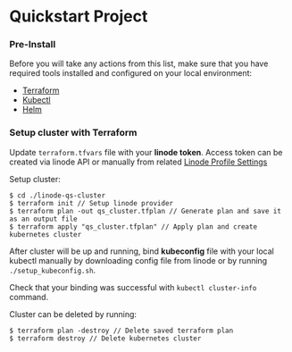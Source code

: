 # Quickstart Project

### Pre-Install

Before you will take any actions from this list, make sure that you have required tools installed and configured on your local environment:
* [Terraform](https://learn.hashicorp.com/tutorials/terraform/install-cli)
* [Kubectl](https://kubernetes.io/docs/tasks/tools/#kubectl)
* [Helm](https://helm.sh/docs/intro/install/)

### Setup cluster with Terraform

Update `terraform.tfvars` file with your **linode token**. Access token can be created via linode API or manually from related [Linode Profile Settings](https://cloud.linode.com/profile/tokens)

Setup cluster:
```
$ cd ./linode-qs-cluster
$ terraform init // Setup linode provider 
$ terraform plan -out qs_cluster.tfplan // Generate plan and save it as an output file
$ terraform apply "qs_cluster.tfplan" // Apply plan and create kubernetes cluster
```

After cluster will be up and running, bind **kubeconfig** file with your local kubectl manually by downloading config file from linode or by running `./setup_kubeconfig.sh`.

Check that your binding was successful with `kubectl cluster-info` command.

Cluster can be deleted by running:
```
$ terraform plan -destroy // Delete saved terraform plan
$ terraform destroy // Delete kubernetes cluster
```
